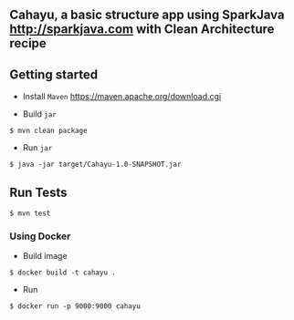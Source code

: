 
## Cahayu, a basic structure app using SparkJava http://sparkjava.com with Clean Architecture recipe

## Getting started

- Install `Maven`
https://maven.apache.org/download.cgi

- Build `jar`
```shell
$ mvn clean package
```

- Run `jar`
```shell
$ java -jar target/Cahayu-1.0-SNAPSHOT.jar
```

## Run Tests

```shell
$ mvn test
```

### Using Docker

- Build image

```shell
$ docker build -t cahayu .
```

- Run
```shell
$ docker run -p 9000:9000 cahayu
```